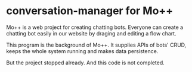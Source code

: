 # conversation-manager for Mo++

Mo++ is a web project for creating chatting bots. Everyone can create a chatting bot easily in our website by draging and editing a flow chart.

This program is the background of Mo++. It supplies APIs of bots' CRUD, keeps the whole system running and makes data persistence.

But the project stopped already. And this code is not completed.